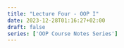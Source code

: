```yaml
---
title: "Lecture Four - OOP I"
date: 2023-12-28T01:16:27+02:00
draft: false
series: ['OOP Course Notes Series']
---
```


